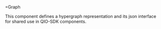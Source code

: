 =Graph

This component defines a hypergraph representation and its
json interface for shared use in QIO-SDK components.
